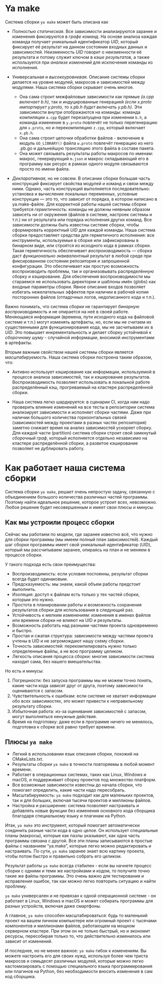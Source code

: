 # Ya make

Система сборки `ya make` может быть описана как

- Полностью *статическая*. Все зависимости анализируются заранее и изменения фиксируются в *графе команд*. На основе анализа каждая команда получает уникальный идентификатор *UID*, который фиксирует её результат на данном состоянии входных данных и зависимостей. Неизменность *UID* говорит о неизменности её результата и потому служит ключом в *кэше результатов*, а также используется при *анализе изменений* для исключения команды из исполнения.

- Универсальная и *высокоуровневая*. Описание системы сборки делается на уровне модулей, макросов и зависимостей между модулями. Наша система сборки скрывает очень многое.
  * Она сама строит межфайловые зависимости как прямые *(a.cpp включает b.h)*, так и индуцированные генерацией *(если x.proto импортирует y.proto, то x.pb.h будет включать y.pb.h)*. Эти зависимости внутри отображаются на команды: команда компиляции `a.cpp` будет перезапущена при изменении `b.h`, а команда изменение в `y.proto` повлечёт не только перегенерацию для `x.proto`, но и перекомпиляцию `z.cpp`, который включает `x.pb.h`.
  * Она сама строит цепочки обработки файлов - включение в модуль `GO_LIBRARY()` файла `w.proto` повлечёт генерацию из него .pb.go и дальнейшую трансляцию этого файла в составе пакета.
  * Она может связывать результаты работы макросов по именам: макрос, генерирующий `m.json` и макрос складывающий его в программу как ресурс в рамках одного модуля связываются просто по имени файла.

- *Декларативная*, но не совсем. В описании сборки большая часть конструкций фиксирует свойства модулей и команд и связи между ними. Однако, часть конструкций выполняется последовательно: установка и вычисление локальных переменных, условные конструкции — это то, что зависит от порядка, в котором написано в ya.make-файле.
Для корректной работы нашей системы сборки требуется *герметичность*: команды не должны неявным образом зависеть ни от окружения (файлов в системе, настроек системы и т.п.) ни от результата или порядка исполнения других команд.
Все зависимости должны быть известны системе сборки, чтобы сформировать корректный *UID* для каждой команды. Наша система сборки предоставляет средства для герметичного исполнения: все инструменты, используемые в сборке или
зафиксированы в бинарном виде, или строятся из исходного кода в рамках сборки.
Такая герметичность обеспечивает *воспроизводимость* —  сборка даст *функционально эквивалентный* результат в любой среде при фиксированном состоянии репозитория и запрошенной конфигурации.
Это обеспечивает как простую возможность воспроизводить проблемы, так и организовывать распределённую сборку и кэширование. Для обеспечения воспроизводимости мы стараемся не использовать
директории и шаблоны имён (globs) как входные параметры сборки. Явное описание входов позволяет избегать нежелательных эффектов при наличии в рабочей копии посторонних файлов (отладочных логов, недописанного кода и т.п.).

Важно понимать, что система сборки не гарантирует *бинарную воспроизводимость* и не опирается на неё в своей работе. Меняющаяся информация (времена, пути исходного кода на файловой системе и т.п.) могут изменять артефакты, но, если мы не считаем их существенными для функционирования кода, мы не засчитываем их в *UID*.
Это повышает инкрементальность и делает сборку устойчивой к *сборочному шуму* - случайной информации, вносимой инструментами в артефакты.

Вторым важным свойством нашей системы сборки является *масштабируемость*. Наша система сборки построена таким образом, что:

- Активно использует кэширование как информации, используемой в процессе анализа зависимостей, так и кэширование результатов. Воспроизводимость позволяет использовать в локальной работе распределённый кэш, прогреваемый на кластере распределённой сборки.

- Наша система легко шардируется: в сценарии CI, когда нам надо проверить влияние изменений на все тесты в репозитории система анализирует зависимости и исполняет сборки частями. Даже при наличии большого количества горизонтальных связей (зависимостей между проектами в разных частях репозитория) заметно снижает время на анализ зависимостей  ускоряет сборку. Для каждой части (partition) система сборки строит свой замкнутый *сборочный граф*, который исполняется отдельно независимо на кластере распределённой сборки, а развитое кэширование позволяет не дублировать работу.

# Как работает наша система сборки 

Система сборки `ya make`, решает очень непростую задачу, связанную с объединением большого количества различных частей программы. Поэтому найти идеальное решение, которое устроит всех, невозможно. Любое решение будет несовершенным и имеет свои плюсы и минусы.

## Как мы устроили процесс сборки

Сейчас мы работаем по модели, где заранее известно всё, что нужно для сборки программы (мы имеем полный план зависимостей). Каждый шаг сборки программы имеет свой уникальный идентификатор (UID), который мы рассчитываем заранее, опираясь на план и не меняем в процессе сборки.

У такого подхода есть свои преимущества:

- Воспроизводимость: если условия постоянны, результат сборки всегда будет одинаковым.
- Предсказуемость: мы знаем, какой объем работы предстоит выполнить.
- Изоляция: доступ к файлам есть только у тех частей сборки, которым это нужно.
- Простота в планировании работы и возможность сохранения результатов сборки для использования в следующий раз.
- Устойчивость к мелким изменениям: изменения в именах файлов или времени сборки не влияют на UID и результаты.
- Возможность работать над разными частями проекта одновременно и быстро.
- Простая и сжатая структура: зависимости между частями проекта учтены в UID и не загромождают нашу схему сборки.
- Точность зависимостей: перекомпилировать нужно только определенные файлы, а не всю программу целиком.
- Легкость описания процесса сборки: многие зависимости система находит сама, без нашего вмешательства.

Но есть и минусы:

1. Погрешности: без запуска программы мы не можем точно понять, какие части кода зависят друг от друга, поэтому зависимости оцениваются с запасом.
2. Чувствительность к ошибкам: если системе не хватает информации обо всех зависимостях, это может привести к неправильному результату сборки.
3. Избыточная работа: из-за оценивания зависимостей с запасом, могут выполняться ненужные действия.
4. Время на подготовку: даже если в программе ничего не менялось, подготовка к сборке всё равно требует времени.

## Плюсы `ya make`

- Легкий в использовании язык описания сборки, похожий на CMakeLists.txt.
- Результаты сборки `ya make` в точности повторяемы в любой момент времени.
- Работает в операционных системах, таких как Linux, Windows и macOS, и поддерживает сборку проектов под множество платформ.
- Все возможные зависимости известны до начала сборки, что помогает определить, какие части надо пересобрать.
- Масштабируемость: `ya make` подходит как для маленьких проектов, так и для больших, включая тысячи проектов и миллионы файлов.
- Настройка и расширение: система позволяет настраивать и добавлять новые функции без изменения основного кода сборщика благодаря специальному языку и плагинам на Python. 

Итак, `ya make` это инструмент, который помогает автоматически соединить разные части кода в одно целое. Он использует специальные планы (макросы), которые как пазлы указывают, как одна часть программы связана с другой. Все эти планы записываются в простые файлы с названием “ya.make”, которые легко можно редактировать и настраивать. По сути, `ya make` заранее знает всю картину проекта, чтобы потом быстро и правильно собрать его целиком.

Результат работы `ya make` всегда стабилен - если вы начнете процесс сборки с одними и теми же настройками и кодом, то получите точно такие же файлы программы. Это очень важно для тестирования и исправления ошибок, так как можно легко повторить ситуацию и найти проблему.

`ya make` универсален и не привязан к одной операционной системе - он работает в Linux, Windows и macOS и может собирать программы для разных устройств, включая даже смартфоны.

А главное, `ya make` способен масштабироваться: будь то маленький проект на вашем личном компьютере или огромный проект с тысячами компонентов и миллионами файлов, работающем на мощном серверном кластере. При этом он не только быстрый, но и экономит ресурсы, пересобирая только то, что действительно изменилось или зависит от изменений.

И последнее, но не менее важное: `ya make` гибок к изменениям. Вы можете настроить его для своих нужд, используя более чем триста макросов и семьдесят различных модулей, которые можно легко кастомизировать с помощью специального языка программирования или плагинов на Python, без необходимости вносить изменения в сам код сборщика. 
